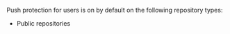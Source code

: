 Push protection for users is on by default on the following repository types:

* Public repositories
